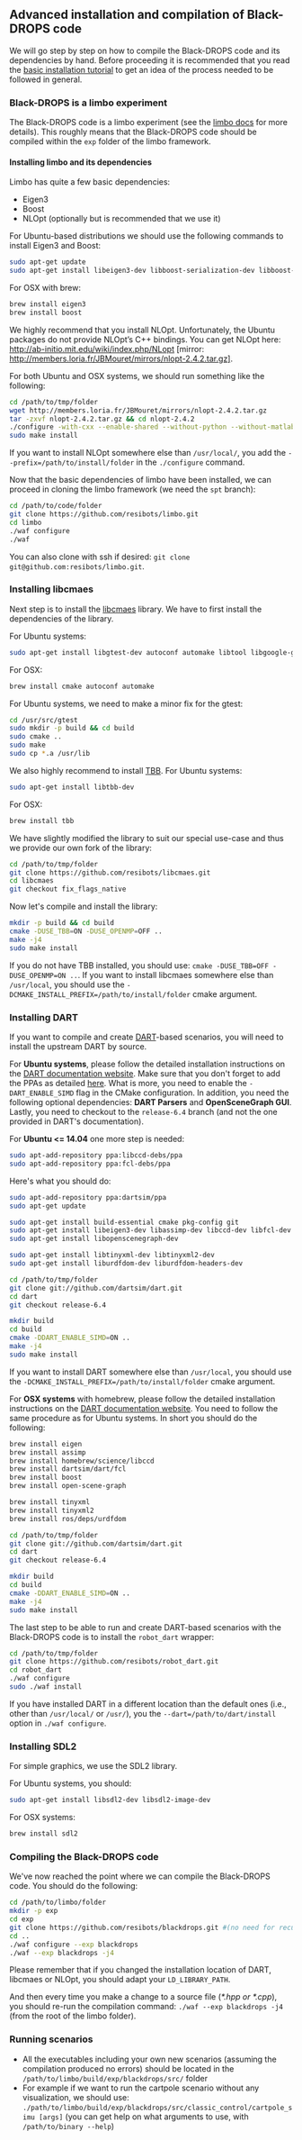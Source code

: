 ## Advanced installation and compilation of Black-DROPS code

We will go step by step on how to compile the Black-DROPS code and its dependencies by hand. Before proceeding it is recommended that you read the [basic installation tutorial](installation.md) to get an idea of the process needed to be followed in general.

### Black-DROPS is a limbo experiment

The Black-DROPS code is a limbo experiment (see the [limbo docs](http://www.resibots.eu/limbo/guides/framework.html#what-is-a-limbo-experiment) for more details). This roughly means that the Black-DROPS code should be compiled within the `exp` folder of the limbo framework.

#### Installing limbo and its dependencies

Limbo has quite a few basic dependencies:

- Eigen3
- Boost
- NLOpt (optionally but is recommended that we use it)

For Ubuntu-based distributions we should use the following commands to install Eigen3 and Boost:

```bash
sudo apt-get update
sudo apt-get install libeigen3-dev libboost-serialization-dev libboost-filesystem-dev libboost-test-dev libboost-program-options-dev libboost-thread-dev libboost-regex-dev
```

For OSX with brew:

```bash
brew install eigen3
brew install boost
```

We highly recommend that you install NLOpt. Unfortunately, the Ubuntu packages do not provide NLOpt’s C++ bindings. You can get NLOpt here: http://ab-initio.mit.edu/wiki/index.php/NLopt [mirror: http://members.loria.fr/JBMouret/mirrors/nlopt-2.4.2.tar.gz].

For both Ubuntu and OSX systems, we should run something like the following:

```bash
cd /path/to/tmp/folder
wget http://members.loria.fr/JBMouret/mirrors/nlopt-2.4.2.tar.gz
tar -zxvf nlopt-2.4.2.tar.gz && cd nlopt-2.4.2
./configure -with-cxx --enable-shared --without-python --without-matlab --without-octave
sudo make install
```

If you want to install NLOpt somewhere else than `/usr/local/`, you add the `--prefix=/path/to/install/folder` in the `./configure` command.

Now that the basic dependencies of limbo have been installed, we can proceed in cloning the limbo framework (we need the `spt` branch):

```bash
cd /path/to/code/folder
git clone https://github.com/resibots/limbo.git
cd limbo
./waf configure
./waf
```

You can also clone with ssh if desired: ``git clone git@github.com:resibots/limbo.git``.

### Installing libcmaes

Next step is to install the [libcmaes](https://github.com/beniz/libcmaes) library. We have to first install the dependencies of the library.

For Ubuntu systems:

```bash
sudo apt-get install libgtest-dev autoconf automake libtool libgoogle-glog-dev libgflags-dev
```

For OSX:

```bash
brew install cmake autoconf automake
```

For Ubuntu systems, we need to make a minor fix for the gtest:

```bash
cd /usr/src/gtest
sudo mkdir -p build && cd build
sudo cmake ..
sudo make
sudo cp *.a /usr/lib
```

We also highly recommend to install [TBB](https://www.threadingbuildingblocks.org/). For Ubuntu systems:

```bash
sudo apt-get install libtbb-dev
```

For OSX:

```bash
brew install tbb
```

We have slightly modified the library to suit our special use-case and thus we provide our own fork of the library:

```bash
cd /path/to/tmp/folder
git clone https://github.com/resibots/libcmaes.git
cd libcmaes
git checkout fix_flags_native
```

Now let's compile and install the library:

```bash
mkdir -p build && cd build
cmake -DUSE_TBB=ON -DUSE_OPENMP=OFF ..
make -j4
sudo make install
```

If you do not have TBB installed, you should use: `cmake -DUSE_TBB=OFF -DUSE_OPENMP=ON ..`. If you want to install libcmaes somewhere else than `/usr/local`, you should use the `-DCMAKE_INSTALL_PREFIX=/path/to/install/folder` cmake argument.

### Installing DART

If you want to compile and create [DART](http://dartsim.github.io/)-based scenarios, you will need to install the upstream DART by source.

For **Ubuntu systems**, please follow the detailed installation instructions on the [DART documentation website](http://dartsim.github.io/install_dart_on_ubuntu.html#install-required-dependencies). Make sure that you don't forget to add the PPAs as detailed [here](http://dartsim.github.io/install_dart_on_ubuntu.html#adding-personal-package-archives-ppas-for-dart-and-dependencies). What is more, you need to enable the `-DART_ENABLE_SIMD` flag in the CMake configuration. In addition, you need the following optional dependencies: **DART Parsers** and **OpenSceneGraph GUI**. Lastly, you need to checkout to the `release-6.4` branch (and not the one provided in DART's documentation).

For **Ubuntu <= 14.04** one more step is needed:

```bash
sudo apt-add-repository ppa:libccd-debs/ppa
sudo apt-add-repository ppa:fcl-debs/ppa
```

Here's what you should do:

```bash
sudo apt-add-repository ppa:dartsim/ppa
sudo apt-get update

sudo apt-get install build-essential cmake pkg-config git
sudo apt-get install libeigen3-dev libassimp-dev libccd-dev libfcl-dev libboost-regex-dev libboost-system-dev
sudo apt-get install libopenscenegraph-dev

sudo apt-get install libtinyxml-dev libtinyxml2-dev
sudo apt-get install liburdfdom-dev liburdfdom-headers-dev

cd /path/to/tmp/folder
git clone git://github.com/dartsim/dart.git
cd dart
git checkout release-6.4

mkdir build
cd build
cmake -DDART_ENABLE_SIMD=ON ..
make -j4
sudo make install
```

If you want to install DART somewhere else than `/usr/local`, you should use the `-DCMAKE_INSTALL_PREFIX=/path/to/install/folder` cmake argument.

For **OSX systems** with homebrew, please follow the detailed installation instructions on the [DART documentation website](http://dartsim.github.io/install_dart_on_mac.html#install-from-source-using-homebrew). You need to follow the same procedure as for Ubuntu systems. In short you should do the following:

```bash
brew install eigen
brew install assimp
brew install homebrew/science/libccd
brew install dartsim/dart/fcl
brew install boost
brew install open-scene-graph

brew install tinyxml
brew install tinyxml2
brew install ros/deps/urdfdom

cd /path/to/tmp/folder
git clone git://github.com/dartsim/dart.git
cd dart
git checkout release-6.4

mkdir build
cd build
cmake -DDART_ENABLE_SIMD=ON ..
make -j4
sudo make install
```

The last step to be able to run and create DART-based scenarios with the Black-DROPS code is to install the `robot_dart` wrapper:

```bash
cd /path/to/tmp/folder
git clone https://github.com/resibots/robot_dart.git
cd robot_dart
./waf configure
sudo ./waf install
```

If you have installed DART in a different location than the default ones (i.e., other than `/usr/local/` or `/usr/`), you the `--dart=/path/to/dart/install` option in `./waf configure`.

### Installing SDL2

For simple graphics, we use the SDL2 library.

For Ubuntu systems, you should:

```bash
sudo apt-get install libsdl2-dev libsdl2-image-dev
```

For OSX systems:

```bash
brew install sdl2
```

### Compiling the Black-DROPS code

We've now reached the point where we can compile the Black-DROPS code. You should do the following:

```bash
cd /path/to/limbo/folder
mkdir -p exp
cd exp
git clone https://github.com/resibots/blackdrops.git #(no need for recursive cloning)
cd ..
./waf configure --exp blackdrops
./waf --exp blackdrops -j4
```

Please remember that if you changed the installation location of DART, libcmaes or NLOpt, you should adapt your `LD_LIBRARY_PATH`.

And then every time you make a change to a source file (*\*.hpp or \*.cpp*), you should re-run the compilation command: `./waf --exp blackdrops -j4` (from the root of the limbo folder).

### Running scenarios

- All the executables including your own new scenarios (assuming the compilation produced no errors) should be located in the `/path/to/limbo/build/exp/blackdrops/src/` folder
- For example if we want to run the cartpole scenario without any visualization, we should use: `./path/to/limbo/build/exp/blackdrops/src/classic_control/cartpole_simu [args]` (you can get help on what arguments to use, with `/path/to/binary --help`)
